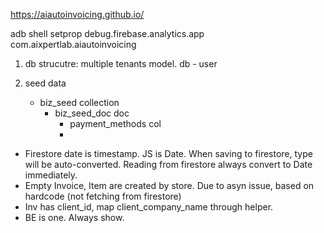 https://aiautoinvoicing.github.io/

adb shell setprop debug.firebase.analytics.app com.aixpertlab.aiautoinvoicing

1. db strucutre:
    multiple tenants model. db - user 

2. seed data
    - biz_seed collection
        - biz_seed_doc doc
            - payment_methods col
            - 


- Firestore date is timestamp. JS is Date. When saving to firestore, type will be auto-converted. Reading from firestore always convert to Date immediately.
- Empty Invoice, Item are created by store. Due to asyn issue, based on hardcode (not fetching from firestore)
- Inv has client_id, map client_company_name through helper.
- BE is one. Always show.

